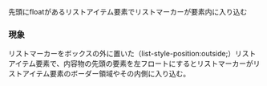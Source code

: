 先頭にfloatがあるリストアイテム要素でリストマーカーが要素内に入り込む

### 現象

リストマーカーをボックスの外に置いた（list-style-position:outside;）リストアイテム要素で、内容物の先頭の要素を左フロートにするとリストマーカーがリストアイテム要素のボーダー領域やその内側に入り込む。
